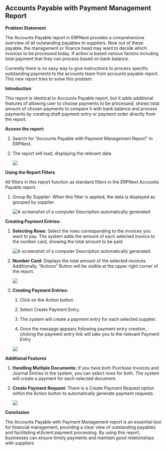 **Accounts Payable with Payment Management Report**
---------------------------------------------------

**Problem Statement**

The Accounts Payable report in ERPNext provides a comprehensive overview of all outstanding payables to suppliers. Now out of these payable, the management or finance head may want to decide which invoices to be processed today. If action is based various factors including total payment that they can process based on bank balance.

Currently there is no easy way to give instructions to process specific outstanding payments to the accounts team from accounts payable report. This new report tries to solve this problem.

**Introduction**

This report is identical to Accounts Payable report, but it adds additional features of allowing user to choose payments to be processed, shows total amount of chosen payments to compare it with bank balance and process payments by creating draft payment entry or payment order directly from the report.

**Access the report:**

1.  Search for "Accounts Payable with Payment Management Report" in ERPNext.
    
2.  The report will load, displaying the relevant data
    
    ![](https://lh7-rt.googleusercontent.com/docsz/AD_4nXcd2R0ERydfAXGbd31UYCho1hNAoELSClTPxfzRlGYiquRUAoM1agByahzFdc_g8cnLMUc1ZbTzb02deUqebTnbkyLX6alf0P_j4nBzwsqahYo8q2rPzRuzYlUk6YY3qkiEe_hTocN2NEqBSwevXnvhzZx7PAGGXRmc3hfBOA?key=o2pLARlkV8oC0DpOaWuWPA)

**Using the Report Filters**

All filters in this report function as standard filters in the ERPNext Accounts Payable report.

1.  Group By Supplier: When this filter is applied, the data is displayed as grouped by supplier.
    
    ![A screenshot of a computer
    Description automatically generated](https://lh7-rt.googleusercontent.com/docsz/AD_4nXcbphW5iVOTsGn6uWzELtcWQIbKX4sKNUnGf1L6RqeuEyaJSkez8ddBVk_jHBbHWWfD9hjovCv3eo9jjXIKYv5_akwtjBCe-VeyIMqrp5lmJYc2YoKFCdDX1wFoyv9CEHvIcTQF2Xkmabu24iqvOzNgW8xx1HRWJNyKr8U4KA?key=o2pLARlkV8oC0DpOaWuWPA)

**Creating Payment Entries:**

1.  **Selecting Rows:** Select the rows corresponding to the invoices you want to pay. The system adds the amount of each selected invoice to the number card, showing the total amount to be paid
    
    ![A screenshot of a computer
    Description automatically generated](https://lh7-rt.googleusercontent.com/docsz/AD_4nXcbphW5iVOTsGn6uWzELtcWQIbKX4sKNUnGf1L6RqeuEyaJSkez8ddBVk_jHBbHWWfD9hjovCv3eo9jjXIKYv5_akwtjBCe-VeyIMqrp5lmJYc2YoKFCdDX1wFoyv9CEHvIcTQF2Xkmabu24iqvOzNgW8xx1HRWJNyKr8U4KA?key=o2pLARlkV8oC0DpOaWuWPA)
2.  **Number Card:** Displays the total amount of the selected invoices. Additionally, “Actions” Button will be visible at the upper right corner of the report.
    
    ![](https://lh7-rt.googleusercontent.com/docsz/AD_4nXcYmMXCpfz7X4HiZCPhFLMRGMlyxzvLwHOkS3F6e_G20eckVH0NrsNk8WcZbZnWu-3P13IiQcxyFm8_fQvtFh9RlxAQtKyVbIs4mDmcNR1P971GQTFtzLpXJcxh98JA5S83IML-cTaBc3psIUIkvAvTtEBI_xxY0OZEeL9f1g?key=o2pLARlkV8oC0DpOaWuWPA)
3.  **Creating Payment Entries:**
    
    1.  Click on the Action button.
        
    2.  Select Create Payment Entry.
        
    3.  The system will create a payment entry for each selected supplier.
        
    4.  Once the message appears following payment entry creation, clicking the payment entry link will take you to the relevant Payment Entry
        
    
    ![](https://lh7-rt.googleusercontent.com/docsz/AD_4nXdFAPuna1WNXs9Q4zfCIVuhsTgTYsx-h3AXtw868rfDcfVYBXy0DKNlkhW2xlMJUg_rgayEdrSVA8zIjh5jxmyntP3zID4R33d9_Iw2Z6a5AbDmu-g3bv5BKJpePI56JPJlBXVn43bIrjac5TkexrEYohtNq5AheamH-lDsPQ?key=o2pLARlkV8oC0DpOaWuWPA)

**Additional Features**

1.  **Handling Multiple Documents:** If you have both Purchase Invoices and Journal Entries in the system, you can select rows for both. The system will create a payment for each selected document.
    
2.  **Create Payment Request:** There is a Create Payment Request option within the Action button to automatically generate payment requests.
    
    ![](https://lh7-rt.googleusercontent.com/docsz/AD_4nXdsKt0-n6fv4Dd7TrivFE6WFKf_36t4H25oIyHJ320HOlVC1ikDtWSBLCG1oC3GcfQa_kRE2T17BHKcf9moeVrNZfPk30QOfakXLxT-5NaGb-kmMpaGtkl5t9KWsZrsD6oUM2-HLQhcXY-wh2p2lR5F3XQ12q9Tou6A6H1Q?key=o2pLARlkV8oC0DpOaWuWPA)

**Conclusion**

The Accounts Payable with Payment Management report is an essential tool for financial management, providing a clear view of outstanding payables and facilitating eƯicient payment processing. By using this report, businesses can ensure timely payments and maintain good relationships with suppliers
